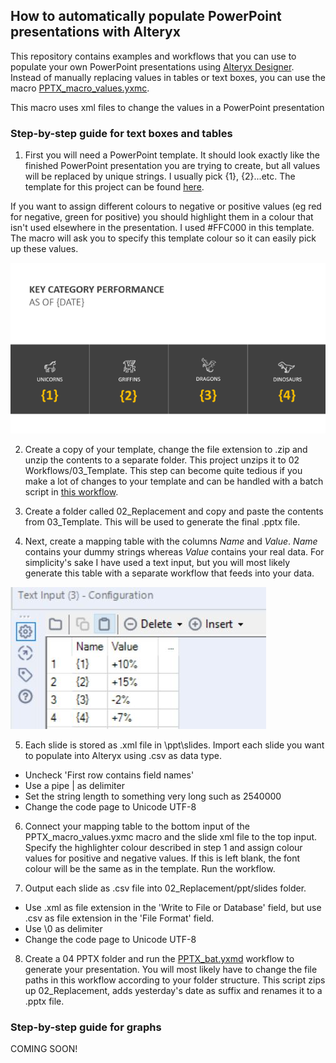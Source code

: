 ## How to automatically populate PowerPoint presentations with Alteryx

This repository contains examples and workflows that you can use to populate your own PowerPoint presentations using [Alteryx Designer](https://www.alteryx.com/products/alteryx-platform/alteryx-designer). Instead of manually replacing values in tables or text boxes, you can use the macro [PPTX_macro_values.yxmc](https://github.com/lb930/Alteryx_projects/blob/main/Populating%20pptx%20files/02%20Workflows/PPTX_macro_values.yxmc). 

This macro uses xml files to change the values in a PowerPoint presentation

### Step-by-step guide for text boxes and tables

1. First you will need a PowerPoint template. It should look exactly like the finished PowerPoint presentation you are trying to create, but all values will be replaced by unique strings. I usually pick {1}, {2}...etc.
The template for this project can be found [here](https://github.com/lb930/Alteryx_projects/blob/main/Populating%20pptx%20files/02%20Workflows/template.pptx).

If you want to assign different colours to negative or positive values (eg red for negative, green for positive) you should highlight them in a colour that isn't used elsewhere in the presentation. I used #FFC000 in this template. The macro will ask you to specify this template colour so it can easily pick up these values.

![Template](https://raw.githubusercontent.com/lb930/Alteryx_projects/main/Populating%20pptx%20files/01%20Screenshots/slide2.PNG)

2. Create a copy of your template, change the file extension to .zip and unzip the contents to a separate folder. This project unzips it to 02 Workflows/03_Template. This step can become quite tedious if you make a lot of changes to your template and can be handled with a batch script in [this workflow](https://github.com/lb930/Alteryx_projects/blob/main/Populating%20pptx%20files/02%20Workflows/00%20Unzip%20template.yxmd).

3. Create a folder called 02_Replacement and copy and paste the contents from 03_Template. This will be used to generate the final .pptx file.

4. Next, create a mapping table with the columns *Name* and *Value*. *Name* contains your dummy strings whereas *Value* contains your real data. For simplicity's sake I have used a text input, but you will most likely generate this table with a separate workflow that feeds into your data.

![mapping table](https://raw.githubusercontent.com/lb930/Alteryx_projects/main/Populating%20pptx%20files/01%20Screenshots/Mapping_table.JPG)

5. Each slide is stored as .xml file in \ppt\slides. Import each slide you want to populate into Alteryx using .csv as data type. 

* Uncheck 'First row contains field names'
* Use  a pipe | as delimiter
* Set the string length to something very long such as 2540000
* Change the code page to Unicode UTF-8

6. Connect your mapping table to the bottom input of the PPTX_macro_values.yxmc macro and the slide xml file to the top input. Specify the highlighter colour described in step 1 and assign colour values for positive and negative values. If this is left blank, the font colour will be the same as in the template. Run the workflow.

7. Output each slide as .csv file into 02_Replacement/ppt/slides folder.

* Use .xml as file extension in the 'Write to File or Database' field, but use .csv as file extension in the 'File Format' field.
* Use \0 as delimiter
* Change the code page to Unicode UTF-8

8. Create a 04 PPTX folder and run the [PPTX_bat.yxmd](https://github.com/lb930/Alteryx_projects/blob/main/Populating%20pptx%20files/02%20Workflows/03%20PPTX%20bat.yxmd) workflow to generate your presentation. You will most likely have to change the file paths in this workflow according to your folder structure. This script zips up 02_Replacement, adds yesterday's date as suffix and renames it to a .pptx file.

### Step-by-step guide for graphs

COMING SOON!
